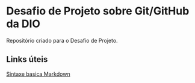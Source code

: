 # Desafio de Projeto sobre Git/GitHub da DIO
Repositório criado para o Desafio de Projeto. 

## Links úteis
[Sintaxe basica Markdown](https://www.markdownguide.org/basic-syntax/)
